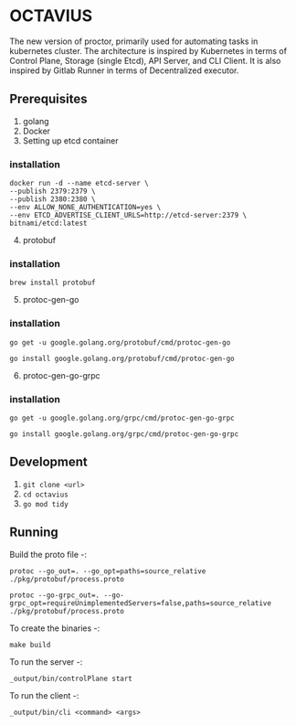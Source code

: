 # OCTAVIUS
The new version of proctor, primarily used for automating tasks in kubernetes cluster. The architecture is inspired by Kubernetes in terms of Control Plane, Storage (single Etcd), API Server, and CLI Client. It is also inspired by Gitlab Runner in terms of Decentralized executor.


## Prerequisites

1. golang
2. Docker
3. Setting up etcd container
### installation
    docker run -d --name etcd-server \
    --publish 2379:2379 \
    --publish 2380:2380 \
    --env ALLOW_NONE_AUTHENTICATION=yes \
    --env ETCD_ADVERTISE_CLIENT_URLS=http://etcd-server:2379 \
    bitnami/etcd:latest
4. protobuf
### installation
    brew install protobuf
5. protoc-gen-go
### installation
    go get -u google.golang.org/protobuf/cmd/protoc-gen-go

    go install google.golang.org/protobuf/cmd/protoc-gen-go

6. protoc-gen-go-grpc
### installation
    go get -u google.golang.org/grpc/cmd/protoc-gen-go-grpc

    go install google.golang.org/grpc/cmd/protoc-gen-go-grpc

## Development

1. `git clone <url>`
2. `cd octavius`
3. `go mod tidy`


## Running 

Build the proto file -:

`protoc --go_out=. --go_opt=paths=source_relative  ./pkg/protobuf/process.proto`

`protoc --go-grpc_out=. --go-grpc_opt=requireUnimplementedServers=false,paths=source_relative  ./pkg/protobuf/process.proto` 


To create the binaries -:

`make build`


To run the server -:

`_output/bin/controlPlane start`

To run the client -:

`_output/bin/cli <command> <args>`



